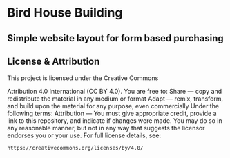 # Bird House Building

## Simple website layout for form based purchasing

## License & Attribution

This project is licensed under the Creative Commons

Attribution 4.0 International (CC BY 4.0). You are free to: Share — copy and redistribute the material in any medium or format Adapt — remix, transform, and build upon the material for any purpose, even commercially Under the following terms: Attribution — You must give appropriate credit, provide a link to this repository, and indicate if changes were made. You may do so in any reasonable manner, but not in any way that suggests the licensor endorses you or your use. For full license details, see:

```
https://creativecommons.org/licenses/by/4.0/
```
